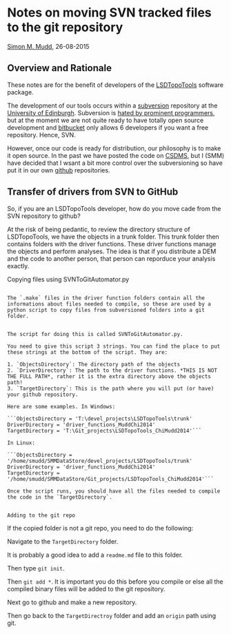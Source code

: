 Notes on moving SVN tracked files to the git repository
============================================================

[Simon M. Mudd](http://simon-m-mudd.github.io/), 26-08-2015

Overview and Rationale
--------------------------

These notes are for the benefit of developers of the [LSDTopoTools](http://lsdtopotools.github.io/) software package. 

The development of our tools occurs within a [subversion](https://subversion.apache.org/) repository at the [University of Edinburgh](https://www.wiki.ed.ac.uk/display/ecdfwiki/Version+Control+Service). 
Subversion is [hated by prominent programmers](https://www.youtube.com/watch?v=idLyobOhtO4), but at the moment we are not quite ready to have totally open source development and [bitbucket](https://bitbucket.org/) only allows 6 developers if you want a free repository. Hence, SVN. 

However, once our code is ready for distribution, our philosophy is to make it open source. 
In the past we have posted the code on [CSDMS](http://csdms.colorado.edu/wiki/Main_Page), but I (SMM) have decided that I wsant a bit more control over the subversioning so have put it in our own [github](https://github.com/LSDtopotools) repositories. 

Transfer of drivers from SVN to GitHub
---------------------------------------

So, if you are an LSDTopoTools developer, how do you move cade from the SVN repository to github?

At the risk of being pedantic, to review the directory structure of LSDTopoTools, we have the objects in a trunk folder. 
This trunk folder then contains folders with the driver functions. These driver functions manage the objects and perform analyses. 
The idea is that if you distribute a DEM and the code to another person, that person can reporduce your analysis exactly. 



Copying files using SVNToGitAutomator.py
~~~~~~~~~~~~~~~~~~~~~~~~~~~~~~~~~~~~~~~~~~~~

The `.make` files in the driver function folders contain all the informations about files needed to compile, so these are used by a python script to copy files from subversioned folders into a git folder. 


The script for doing this is called SVNToGitAutomator.py. 

You need to give this script 3 strings. You can find the place to put these strings at the bottom of the script. They are:

1. `ObjectsDirectory`: The directory path of the objects
2. `DriverDirectory`: The path to the driver functions. *THIS IS NOT THE FULL PATH*, rather it is the extra directory above the objects path!
3. `TargetDirectory`: This is the path where you will put (or have) your github repository.

Here are some examples. In Windows:

```ObjectsDirectory = 'T:\devel_projects\LSDTopoTools\trunk'
DriverDirectory = 'driver_functions_MuddChi2014'
TargetDirectory = 'T:\Git_projects\LSDTopoTools_ChiMudd2014'```

In Linux:

```ObjectsDirectory = '/home/smudd/SMMDataStore/devel_projects/LSDTopoTools/trunk'
DriverDirectory = 'driver_functions_MuddChi2014'
TargetDirectory = '/home/smudd/SMMDataStore/Git_projects/LSDTopoTools_ChiMudd2014'```

Once the script runs, you should have all the files needed to compile the code in the `TargetDirectory`. 


Adding to the git repo
~~~~~~~~~~~~~~~~~~~~~~~~~~~~~~~~~~~~~~~~~~~~

If the copied folder is not a git repo, you need to do the following:

Navigate to the `TargetDirectory` folder.

It is probably a good idea to add a `readme.md` file to this folder. 

Then type `git init`.

Then `git add *`. It is important you do this before you compile or else all the compiled binary files will be added to the git repository.

Next go to github and make a new repository. 

Then go back to the `TargetDirectroy` folder and add an `origin` path using git. 